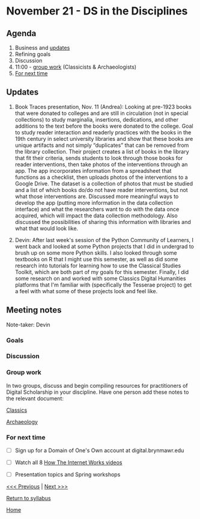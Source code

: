 # November 21 - DS in the Disciplines

## Agenda
1. Business and [updates](#updates)
2. Refining goals
3. Discussion
4. 11:00 - [group work](#group-work) (Classicists & Archaeologists)
5. [For next time](#for-next-time)

## Updates
1. Book Traces presentation, Nov. 11 (Andrea):
  Looking at pre-1923 books that were donated to colleges and are still in circulation (not in special collections) to study marginalia, insertions, dedications, and other additions to the text before the books were donated to the college.  Goal to study reader interaction and readerly practices with the books in the 19th century in select university libraries and show that these books are unique artifacts and not simply “duplicates” that can be removed from the library collection.  Their project creates a list of books in the library that fit their criteria, sends students to look through those books for reader interventions, then take photos of the interventions through an app.  The app incorporates information from a spreadsheet that functions as a checklist, then uploads photos of the interventions to a Google Drive.  The dataset is a collection of photos that must be studied and a list of which books do/do not have reader interventions, but not what those interventions are.  Discussed more meaningful ways to develop the app (putting more information in the data collection interface) and what the researchers want to do with the data once acquired, which will impact the data collection methodology.  Also discussed the possibilities of sharing this information with libraries and what that would look like.
  
2. Devin: After last week's session of the Python Community of Learners, I went back and looked at some Python projects that I did in undergrad to brush up on some more Python skills. I also looked through some textbooks on R that I might use this semester, as well as did some research into tutorials for learning how to use the Classical Studies Toolkit, which are both part of my goals for this semester. Finally, I did some research on and worked with some Classics Digital Humanities platforms that I'm familiar with (specifically the Tesserae project) to get a feel with what some of these projects look and feel like. 

## Meeting notes

Note-taker: Devin

### Goals

### Discussion

### Group work
In two groups, discuss and begin compiling resources for practitioners of Digital Scholarship in your discipline. Have one person add these notes to the relevant document:

[Classics](/resources/classics.md)

[Archaeology](/resources/archaeology.md)

### For next time
- [ ] Sign up for a Domain of One's Own account at digital.brynmawr.edu
- [ ] Watch all 8 [How The Internet Works videos](https://www.youtube.com/playlist?list=PLzdnOPI1iJNfMRZm5DDxco3UdsFegvuB7)
- [ ] Presentation topics and Spring workshops


[<<< Previous](/sessions/11-7-command.md) | [Next >>>](/sessions/12-5-html.md)

[Return to syllabus](/syllabus.md)

[Home](/README.md)
